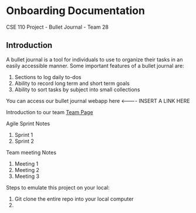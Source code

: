 # Onboarding Documentation
CSE 110 Project - Bullet Journal - Team 28

## Introduction

A bullet journal is a tool for individuals to use to organize their tasks in an easily accessible manner. Some important features of a bullet journal are: 
  1. Sections to log daily to-dos
  2. Ability to record long term and short term goals 
  3. Ability to sort tasks by subject into small collections

You can access our bullet journal webapp here <---- INSERT A LINK HERE

Introduction to our team
[Team Page](/admin/team.md)

Agile Sprint Notes
  1. Sprint 1 
  2. Sprint 2 

Team meeting Notes
  1. Meeting 1
  2. Meeting 2
  3. Meeting 3

Steps to emulate this project on your local:
  1. Git clone the entire repo into your local computer
  2. 

